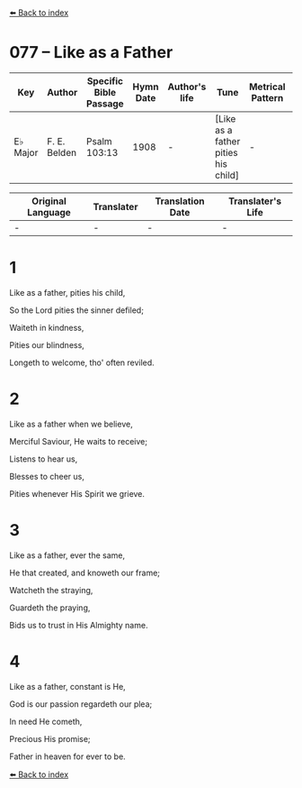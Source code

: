 [⬅️ Back to index](../README.md)

# 077 – Like as a Father

Key | Author   | Specific Bible Passage     |Hymn Date |Author's life |Tune |Metrical Pattern   |Composer/Source
-- | --------- | ---------------------------|----------|--------------|-----|-------------------|-------------  
E♭ Major |F. E. Belden |Psalm 103:13 |1908 |- |[Like as a father pities his child] |- |D. S. Hakes

Original Language | Translater | Translation Date   | Translater's Life  
----------------- | --------- | --------------------|-------------     
\- |- |- |-




# 1

Like as a father, pities his child,

So the Lord pities the sinner defiled;

Waiteth in kindness,

Pities our blindness,

Longeth to welcome, tho' often reviled.



# 2

Like as a father when we believe,

Merciful Saviour, He waits to receive;

Listens to hear us,

Blesses to cheer us,

Pities whenever His Spirit we grieve.



# 3

Like as a father, ever the same,

He that created, and knoweth our frame;

Watcheth the straying,

Guardeth the praying,

Bids us to trust in His Almighty name.



# 4

Like as a father, constant is He,

God is our passion regardeth our plea;

In need He cometh, 

Precious His promise;

Father in heaven for ever to be.

[⬅️ Back to index](../README.md)
